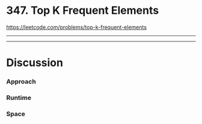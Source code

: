 # 347. Top K Frequent Elements

https://leetcode.com/problems/top-k-frequent-elements

---

<!-- 🟡 Add the problem description here. -->

---

# Discussion

### Approach
<!-- 🟡 Discuss possible approaches, algorithms, and data structures to solve this problem. -->

### Runtime
<!-- 🟡 Discuss the runtime complexity in Big-O notation for your algorithm. -->

### Space
<!-- 🟡 Discuss the space complexity of your algorithm and data structures. -->

